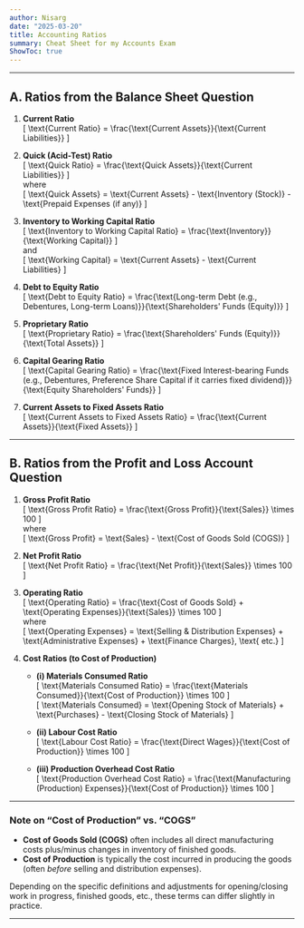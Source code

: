 ```yaml
---
author: Nisarg
date: "2025-03-20"
title: Accounting Ratios
summary: Cheat Sheet for my Accounts Exam
ShowToc: true
---
```


---

## **A. Ratios from the Balance Sheet Question**

1. **Current Ratio**  
   \[
   \text{Current Ratio} = \frac{\text{Current Assets}}{\text{Current Liabilities}}
   \]

2. **Quick (Acid-Test) Ratio**  
   \[
   \text{Quick Ratio} = \frac{\text{Quick Assets}}{\text{Current Liabilities}}
   \]  
   where  
   \[
   \text{Quick Assets} = \text{Current Assets} - \text{Inventory (Stock)} - \text{Prepaid Expenses (if any)}
   \]

3. **Inventory to Working Capital Ratio**  
   \[
   \text{Inventory to Working Capital Ratio} = \frac{\text{Inventory}}{\text{Working Capital}}
   \]  
   and  
   \[
   \text{Working Capital} = \text{Current Assets} - \text{Current Liabilities}
   \]

4. **Debt to Equity Ratio**  
   \[
   \text{Debt to Equity Ratio} = \frac{\text{Long-term Debt (e.g., Debentures, Long-term Loans)}}{\text{Shareholders' Funds (Equity)}}
   \]

5. **Proprietary Ratio**  
   \[
   \text{Proprietary Ratio} = \frac{\text{Shareholders' Funds (Equity)}}{\text{Total Assets}}
   \]

6. **Capital Gearing Ratio**  
   \[
   \text{Capital Gearing Ratio} = \frac{\text{Fixed Interest-bearing Funds (e.g., Debentures, Preference Share Capital if it carries fixed dividend)}}{\text{Equity Shareholders' Funds}}
   \]

7. **Current Assets to Fixed Assets Ratio**  
   \[
   \text{Current Assets to Fixed Assets Ratio} = \frac{\text{Current Assets}}{\text{Fixed Assets}}
   \]

---

## **B. Ratios from the Profit and Loss Account Question**

1. **Gross Profit Ratio**  
   \[
   \text{Gross Profit Ratio} = \frac{\text{Gross Profit}}{\text{Sales}} \times 100
   \]  
   where  
   \[
   \text{Gross Profit} = \text{Sales} - \text{Cost of Goods Sold (COGS)}
   \]

2. **Net Profit Ratio**  
   \[
   \text{Net Profit Ratio} = \frac{\text{Net Profit}}{\text{Sales}} \times 100
   \]

3. **Operating Ratio**  
   \[
   \text{Operating Ratio} = \frac{\text{Cost of Goods Sold} + \text{Operating Expenses}}{\text{Sales}} \times 100
   \]  
   where  
   \[
   \text{Operating Expenses} = \text{Selling \& Distribution Expenses} + \text{Administrative Expenses} + \text{Finance Charges}, \text{ etc.}
   \]

4. **Cost Ratios (to Cost of Production)**

   - **(i) Materials Consumed Ratio**  
     \[
     \text{Materials Consumed Ratio} = \frac{\text{Materials Consumed}}{\text{Cost of Production}} \times 100
     \]  
     \[
     \text{Materials Consumed} = \text{Opening Stock of Materials} + \text{Purchases} - \text{Closing Stock of Materials}
     \]

   - **(ii) Labour Cost Ratio**  
     \[
     \text{Labour Cost Ratio} = \frac{\text{Direct Wages}}{\text{Cost of Production}} \times 100
     \]

   - **(iii) Production Overhead Cost Ratio**  
     \[
     \text{Production Overhead Cost Ratio} = \frac{\text{Manufacturing (Production) Expenses}}{\text{Cost of Production}} \times 100
     \]

---

### **Note on “Cost of Production” vs. “COGS”**

- **Cost of Goods Sold (COGS)** often includes all direct manufacturing costs plus/minus changes in inventory of finished goods.
- **Cost of Production** is typically the cost incurred in producing the goods (often _before_ selling and distribution expenses).

Depending on the specific definitions and adjustments for opening/closing work in progress, finished goods, etc., these terms can differ slightly in practice.

---
